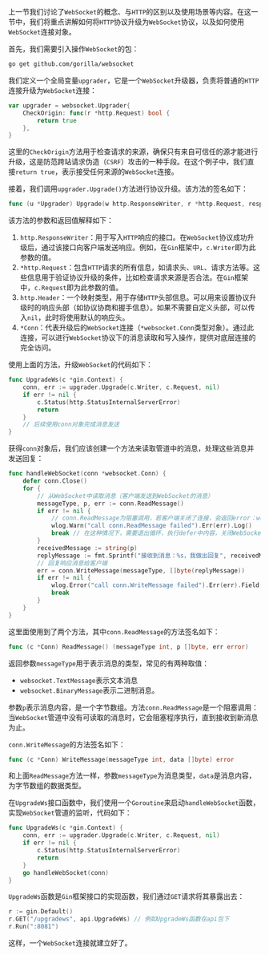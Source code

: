 上一节我们讨论了`WebSocket`的概念、与`HTTP`的区别以及使用场景等内容。在这一节中，我们将重点讲解如何将`HTTP`协议升级为`WebSocket`协议，以及如何使用`WebSocket`连接对象。

首先，我们需要引入操作`WebSocket`的包：

```sh
go get github.com/gorilla/websocket
```

我们定义一个全局变量`upgrader`，它是一个`WebSocket`升级器，负责将普通的`HTTP`连接升级为`WebSocket`连接：

```go
var upgrader = websocket.Upgrader{
	CheckOrigin: func(r *http.Request) bool {
		return true
	},
}
```

这里的`CheckOrigin`方法用于检查请求的来源，确保只有来自可信任的源才能进行升级，这是防范跨站请求伪造（`CSRF`）攻击的一种手段。在这个例子中，我们直接`return true`，表示接受任何来源的`WebSocket`连接。

接着，我们调用`upgrader.Upgrade()`方法进行协议升级。该方法的签名如下：

```go
func (u *Upgrader) Upgrade(w http.ResponseWriter, r *http.Request, responseHeader http.Header) (*Conn, error)
```

该方法的参数和返回值解释如下：

1. `http.ResponseWriter`：用于写入`HTTP`响应的接口。在`WebSocket`协议成功升级后，通过该接口向客户端发送响应。例如，在`Gin`框架中，`c.Writer`即为此参数的值。
2. `*http.Request`：包含`HTTP`请求的所有信息，如请求头、`URL`、请求方法等。这些信息用于验证协议升级的条件，比如检查请求来源是否合法。在`Gin`框架中，`c.Request`即为此参数的值。
3. `http.Header`：一个映射类型，用于存储`HTTP`头部信息。可以用来设置协议升级时的响应头部（如协议协商和握手信息）。如果不需要自定义头部，可以传入`nil`，此时将使用默认的响应头。
4. `*Conn`：代表升级后的`WebSocket`连接（`*websocket.Conn`类型对象）。通过此连接，可以进行`WebSocket`协议下的消息读取和写入操作，提供对底层连接的完全访问。

使用上面的方法，升级`WebSocket`的代码如下：

```go
func UpgradeWs(c *gin.Context) {
	conn, err := upgrader.Upgrade(c.Writer, c.Request, nil)
	if err != nil {
		c.Status(http.StatusInternalServerError)
        return
	}
    // 后续使用conn对象完成消息发送
}
```

获得`conn`对象后，我们应该创建一个方法来读取管道中的消息，处理这些消息并发送回复：

```go
func handleWebSocket(conn *websocket.Conn) {
	defer conn.Close()
	for {
		// 从WebSocket中读取消息（客户端发送到WebSocket的消息）
		messageType, p, err := conn.ReadMessage()
		if err != nil {
			// conn.ReadMessage为阻塞调用，若客户端关闭了连接，会返回error：websocket: close 1005 (no status)
			wlog.Warn("call conn.ReadMessage failed").Err(err).Log()
			break // 在这种情况下，需要退出循环，执行defer中内容，关闭WebSocket管道
		}
		receivedMessage := string(p)
		replyMessage := fmt.Sprintf("接收到消息：%s，我做出回复", receivedMessage)
		// 回复响应消息给客户端
		err = conn.WriteMessage(messageType, []byte(replyMessage))
		if err != nil {
			wlog.Error("call conn.WriteMessage failed").Err(err).Field("receivedMessage", receivedMessage).Log()
			break
		}
	}
}
```

这里面使用到了两个方法，其中`conn.ReadMessage`的方法签名如下：

```go
func (c *Conn) ReadMessage() (messageType int, p []byte, err error)
```

返回参数`messageType`用于表示消息的类型，常见的有两种取值：

- `websocket.TextMessage`表示文本消息
- `websocket.BinaryMessage`表示二进制消息。

参数`p`表示消息内容，是一个字节数组。方法`conn.ReadMessage`是一个阻塞调用：当`WebSocket`管道中没有可读取的消息时，它会阻塞程序执行，直到接收到新消息为止。

`conn.WriteMessage`的方法签名如下：

```go
func (c *Conn) WriteMessage(messageType int, data []byte) error
```

和上面`ReadMessage`方法一样，参数`messageType`为消息类型，`data`是消息内容，为字节数组的数据类型。

在`UpgradeWs`接口函数中，我们使用一个`Goroutine`来启动`handleWebSocket`函数，实现`WebSocket`管道的监听，代码如下：

```go
func UpgradeWs(c *gin.Context) {
	conn, err := upgrader.Upgrade(c.Writer, c.Request, nil)
	if err != nil {
		c.Status(http.StatusInternalServerError)
        return
	}
	go handleWebSocket(conn)
}
```

`UpgradeWs`函数是`Gin`框架接口的实现函数，我们通过`GET`请求将其暴露出去：

```go
r := gin.Default()
r.GET("/upgradews", api.UpgradeWs) // 例如UpgradeWs函数在api包下
r.Run(":8081")
```

这样，一个`WebSocket`连接就建立好了。

